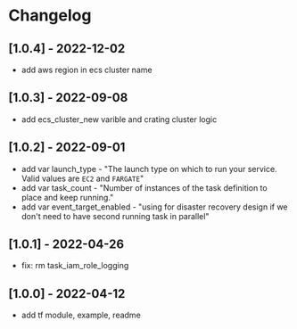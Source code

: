 # Changelog
## [1.0.4] - 2022-12-02
- add aws region in ecs cluster name

## [1.0.3] - 2022-09-08
- add ecs_cluster_new varible and crating cluster logic

## [1.0.2] - 2022-09-01
- add var launch_type - "The launch type on which to run your service. Valid values are `EC2` and `FARGATE`"
- add var task_count - "Number of instances of the task definition to place and keep running."
- add var event_target_enabled - "using for disaster recovery design if we don't need to have second running task in parallel"

## [1.0.1] - 2022-04-26
- fix: rm task_iam_role_logging

## [1.0.0] - 2022-04-12
- add tf module, example, readme
